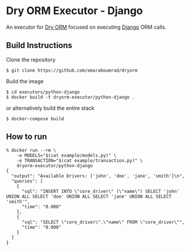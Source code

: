 # Dry ORM Executor - Django

An executor for [Dry ORM](http://github.com/omaraboumrad/dryorm) focused on executing [Django](http://djangoproject.com/) ORM calls.

## Build Instructions

Clone the repository

```shell
$ git clone https://github.com/omaraboumrad/dryorm
```

Build the image

```shell
$ cd executors/python-django
$ docker build -t dryorm-executor/python-django .
```

or alternatively build the entire stack

```shell
$ docker-compose build
```

## How to run

```shell
% docker run --rm \
    -e MODELS="$(cat example/models.py)" \
    -e TRANSACTION="$(cat example/transaction.py)" \
    dryorm-executor/python-django
{
  "output": "Available Drivers: ['john', 'doe', 'jane', 'smith']\n",
  "queries": [
    {
      "sql": "INSERT INTO \"core_driver\" (\"name\") SELECT 'john' UNION ALL SELECT 'doe' UNION ALL SELECT 'jane' UNION ALL SELECT 'smith'",
      "time": "0.000"
    },
    {
      "sql": "SELECT \"core_driver\".\"name\" FROM \"core_driver\"",
      "time": "0.000"
    }
  ]
}
```

